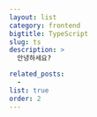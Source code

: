 ```yaml
---
layout: list
category: frontend
bigtitle: TypeScript
slug: ts
description: >
  안녕하세요?

related_posts:
  -
list: true
order: 2
---
```

